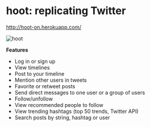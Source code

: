 # hoot: replicating Twitter
http://hoot-on.herokuapp.com/


![hoot](https://cloud.githubusercontent.com/assets/16697731/14448320/71ffc09c-001c-11e6-8af1-93a6876a58d8.png)


**Features**
* Log in or sign up
* View timelines
* Post to your timeline
* Mention other users in tweets
* Favorite or retweet posts
* Send direct messages to one user or a group of users
* Follow/unfollow
* View recommended people to follow
* View trending hashtags (top 50 trends, Twitter API)
* Search posts by string, hashtag or user

